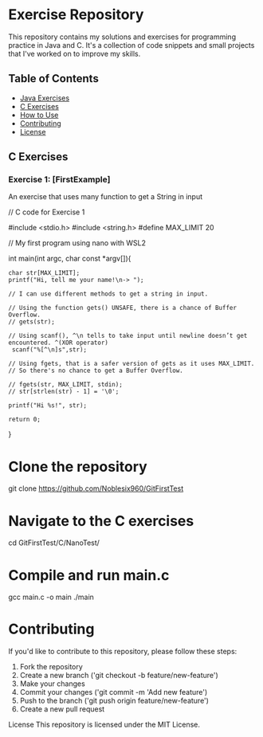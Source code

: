 # Exercise Repository

This repository contains my solutions and exercises for programming practice in Java and C. It's a collection of code snippets and small projects that I've worked on to improve my skills.

## Table of Contents

- [Java Exercises](#java-exercises)
- [C Exercises](#c-exercises)
- [How to Use](#how-to-use)
- [Contributing](#contributing)
- [License](#license)

## C Exercises

### Exercise 1: [FirstExample]

An exercise that uses many function to get a String in input

// C code for Exercise 1

#include <stdio.h>
#include <string.h>
#define MAX_LIMIT 20

// My first program using nano with WSL2 

int main(int argc, char const *argv[]){

	char str[MAX_LIMIT];
	printf("Hi, tell me your name!\n-> ");

	// I can use different methods to get a string in input.

	// Using the function gets() UNSAFE, there is a chance of Buffer Overflow.
	// gets(str);

	// Using scanf(), ^\n tells to take input until newline doesn’t get encountered. ^(XOR operator)
	 scanf("%[^\n]s",str);

	// Using fgets, that is a safer version of gets as it uses MAX_LIMIT.
	// So there's no chance to get a Buffer Overflow.

	// fgets(str, MAX_LIMIT, stdin);
	// str[strlen(str) - 1] = '\0';

	printf("Hi %s!", str);

	return 0;
}


# Clone the repository
git clone https://github.com/Noblesix960/GitFirstTest

# Navigate to the C exercises
cd GitFirstTest/C/NanoTest/

# Compile and run main.c
gcc main.c -o main
./main

# Contributing
If you'd like to contribute to this repository, please follow these steps:

1. Fork the repository
2. Create a new branch ('git checkout -b feature/new-feature')
3. Make your changes
4. Commit your changes ('git commit -m 'Add new feature')
5. Push to the branch ('git push origin feature/new-feature')
6. Create a new pull request

License
This repository is licensed under the MIT License.
